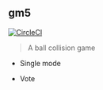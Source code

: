 ## gm5
[![CircleCI](https://circleci.com/gh/Hackbit/nko2017-gm5/tree/master.svg?style=svg)](https://circleci.com/gh/Hackbit/nko2017-gm5/tree/master)

> A ball collision game 

- Single mode

- Vote
